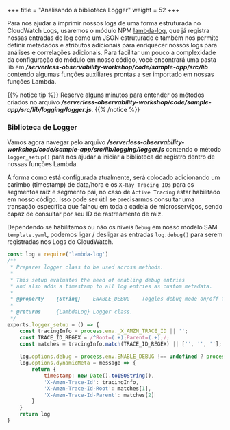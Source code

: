 +++
title = "Analisando a biblioteca Logger"
weight = 52
+++

Para nos ajudar a imprimir nossos logs de uma forma estruturada no CloudWatch Logs, usaremos o módulo NPM [lambda-log](https://www.npmjs.com/package/lambda-log), que já registra nossas entradas de log como um JSON estruturado e também nos permite definir metadados e atributos adicionais para enriquecer nossos logs para análises e correlações adicionais. Para facilitar um pouco a complexidade da configuração do módulo em nosso código, você encontrará uma pasta lib em ***/serverless-observability-workshop/code/sample-app/src/lib*** contendo algumas funções auxiliares prontas a ser importado em nossas funções Lambda.

{{% notice tip %}}
Reserve alguns minutos para entender os métodos criados no arquivo ***/serverless-observability-workshop/code/sample-app/src/lib/logging/logger.js***.
{{% /notice %}}

### Biblioteca de Logger

Vamos agora navegar pelo arquivo ***/serverless-observability-workshop/code/sample-app/src/lib/logging/logger.js*** contendo o método `logger_setup()` para nos ajudar a iniciar a biblioteca de registro dentro de nossas funções Lambda.

A forma como está configurada atualmente, será colocado adicionando um carimbo (timestamp) de data/hora e os `X-Ray Tracing IDs` para os segmentos raiz e segmento pai, no caso de `Active Tracing` estar habilitado em nosso código. Isso pode ser útil se precisarmos consultar uma transação específica que falhou em toda a cadeia de microsserviços, sendo capaz de consultar por seu ID de rastreamento de raiz.

Dependendo se habilitamos ou não os níveis `Debug` em nosso modelo SAM `template.yaml`, podemos ligar / desligar as entradas `log.debug()` para serem registradas nos Logs do CloudWatch.
 
```javascript
const log = require('lambda-log')
/**
 * Prepares logger class to be used across methods.
 * 
 * This setup evaluates the need of enabling debug entries 
 * and also adds a timestamp to all log entries as custom metadata. 
 * 
 * @property    {String}    ENABLE_DEBUG    Toggles debug mode on/off for printing debug entires on CloudWatch Logs. This variable can be defined in the SAM template.
 *  
 * @returns     {LambdaLog} Logger class.
 */
exports.logger_setup = () => {
    const tracingInfo = process.env._X_AMZN_TRACE_ID || '';
    const TRACE_ID_REGEX = /^Root=(.+);Parent=(.+);/;
    const matches = tracingInfo.match(TRACE_ID_REGEX) || ['', '', ''];
    
    log.options.debug = process.env.ENABLE_DEBUG !== undefined ? process.env.ENABLE_DEBUG : false
    log.options.dynamicMeta = message => {
        return {
            timestamp: new Date().toISOString(),
            'X-Amzn-Trace-Id': tracingInfo,
            'X-Amzn-Trace-Id-Root': matches[1],
            'X-Amzn-Trace-Id-Parent': matches[2]
        }
    }
    return log
}
```
